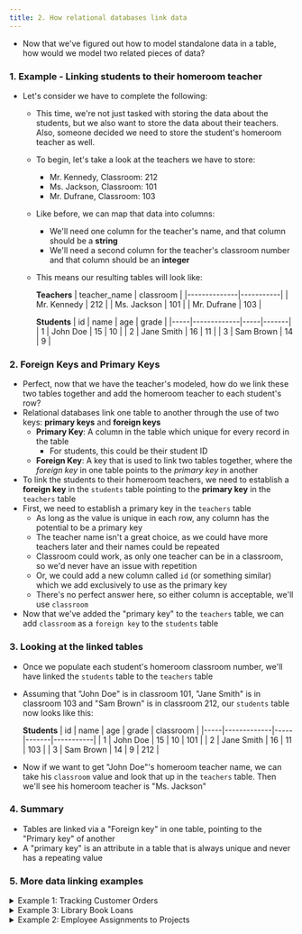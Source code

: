 ```yaml
---
title: 2. How relational databases link data
---
```


- Now that we've figured out how to model standalone data in a table, how would we model two related pieces of data?

### 1. Example - Linking students to their homeroom teacher
- Let's consider we have to complete the following:
  - This time, we're not just tasked with storing the data about the students, but we also want to store the data about their teachers. Also, someone decided we need to store the student's homeroom teacher as well.
  - To begin, let's take a look at the teachers we have to store:
    - Mr. Kennedy, Classroom: 212
    - Ms. Jackson, Classroom: 101
    - Mr. Dufrane, Classroom: 103
  - Like before, we can map that data into columns:
    - We'll need one column for the teacher's name, and that column should be a **string**
    - We'll need a second column for the teacher's classroom number and that column should be an **integer**
  - This means our resulting tables will look like:

    **Teachers**
    | teacher_name | classroom |
    |--------------|-----------|
    | Mr. Kennedy  | 212       |
    | Ms. Jackson  | 101       |
    | Mr. Dufrane  | 103       |

    **Students**
    | id  | name        | age | grade |
    |-----|-------------|-----|-------|
    | 1   | John Doe    | 15  | 10    |
    | 2   | Jane Smith  | 16  | 11    |
    | 3   | Sam Brown   | 14  | 9     |

### 2. Foreign Keys and Primary Keys
- Perfect, now that we have the teacher's modeled, how do we link these two tables together and add the homeroom teacher to each student's row?
- Relational databases link one table to another through the use of two keys: **primary keys** and **foreign keys**
  - **Primary Key**: A column in the table which unique for every record in the table
    - For students, this could be their student ID
  - **Foreign Key**: A key that is used to link two tables together, where the _foreign key_ in one table points to the _primary key_ in another
- To link the students to their homeroom teachers, we need to establish a **foreign key** in the `students` table pointing to the **primary key** in the `teachers` table
- First, we need to establish a primary key in the `teachers` table
  - As long as the value is unique in each row, any column has the potential to be a primary key
  - The teacher name isn't a great choice, as we could have more teachers later and their names could be repeated
  - Classroom could work, as only one teacher can be in a classroom, so we'd never have an issue with repetition
  - Or, we could add a new column called `id` (or something similar) which we add exclusively to use as the primary key
  - There's no perfect answer here, so either column is acceptable, we'll use `classroom`
- Now that we've added the "primary key" to the `teachers` table, we can add `classroom` as a `foreign key` to the `students` table

### 3. Looking at the linked tables
- Once we populate each student's homeroom classroom number, we'll have linked the `students` table to the `teachers` table
- Assuming that "John Doe" is in classroom 101, "Jane Smith" is in classroom 103 and "Sam Brown" is in classroom 212, our `students` table now looks like this:

    **Students**
    | id  | name        | age | grade | classroom |
    |-----|-------------|-----|-------|-----------|
    | 1   | John Doe    | 15  | 10    | 101       |
    | 2   | Jane Smith  | 16  | 11    | 103       |
    | 3   | Sam Brown   | 14  | 9     | 212       |

- Now if we want to get "John Doe"'s homeroom teacher name, we can take his `classroom` value and look that up in the `teachers` table. Then we'll see his homeroom teacher is "Ms. Jackson"

### 4. Summary
- Tables are linked via a "Foreign key" in one table, pointing to the "Primary key" of another
- A "primary key" is an attribute in a table that is always unique and never has a repeating value

### 5. More data linking examples

<details>
  <summary>Example 1: Tracking Customer Orders</summary>

### Problem:
A company wants to track which orders are placed by which customers. We need to link orders with the customers who placed them.

### Tables:

**Customers Table**
| customer_id | name       | email               |
|-------------|------------|---------------------|
| 1           | Alice Smith| alice@example.com   |
| 2           | Bob Jones  | bob@example.com     |

**Orders Table**
| order_id | order_date  | amount |
|----------|-------------|--------|
| 101      | 2024-09-01  | 250.00 |
| 102      | 2024-09-02  | 150.00 |

### Choosing Primary and Foreign Keys:

1. **Primary Key**:
   - In the `Customers` table, `customer_id` serves as the primary key. It uniquely identifies each customer in the table.
   - In the `Orders` table, `order_id` serves as the primary key. It uniquely identifies each order.

2. **Foreign Key**:
   - To link the `Orders` table to the `Customers` table, we need a foreign key in the `Orders` table.
   - `customer_id` in the `Orders` table will be a foreign key referencing `customer_id` in the `Customers` table.

### Resulting Table Structure:

**Customers Table**
- **Primary Key**: `customer_id`
- | customer_id | name       | email               |
- |-------------|------------|---------------------|
- | 1           | Alice Smith| alice@example.com   |
- | 2           | Bob Jones  | bob@example.com     |

**Orders Table**
- **Primary Key**: `order_id`
- **Foreign Key**: `customer_id` (refers to `customer_id` in the `Customers` table)
- | order_id | customer_id | order_date  | amount |
- |----------|-------------|-------------|--------|
- | 101      | 1           | 2024-09-01  | 250.00 |
- | 102      | 2           | 2024-09-02  | 150.00 |

### Explanation:
- The **primary key** in each table ensures that every record is unique.
- The **foreign key** (`customer_id` in the `Orders` table) links to the primary key (`customer_id` in the `Customers` table), establishing a relationship between orders and customers.
- This relationship allows tracking which orders are placed by which customers, helping to manage and analyze customer orders efficiently.

</details>

<details>
  <summary>Example 3: Library Book Loans</summary>

### Problem:
A library needs to track which books are checked out by which members.

### Tables:

**Members Table**
| member_id | name         | membership_date |
|-----------|--------------|-----------------|
| 1         | Emily Brown  | 2023-01-15      |
| 2         | Mike Johnson | 2023-06-10      |

**Books Table**
| book_id | title               | author         |
|---------|---------------------|----------------|
| 301     | "1984"              | George Orwell  |
| 302     | "To Kill a Mockingbird" | Harper Lee   |

**Loans Table**
| loan_id | member_id | book_id | loan_date   |
|---------|-----------|---------|-------------|
| 401     | 1         | 301     | 2024-09-05  |
| 402     | 2         | 302     | 2024-09-06  |

### Solution:
- **Primary Key**:
  - `member_id` in the `Members` table.
  - `book_id` in the `Books` table.
  - `loan_id` in the `Loans` table.
  
- **Foreign Key**:
  - `member_id` and `book_id` in the `Loans` table are foreign keys.
  - `member_id` refers to the `member_id` in the `Members` table.
  - `book_id` refers to the `book_id` in the `Books` table.
  - This structure allows tracking which member has borrowed which book and the loan date.

</details>

<details>
  <summary>Example 2: Employee Assignments to Projects</summary>

### Problem:
A company needs to track which employees are assigned to which projects. We need to link employee assignments to specific projects.

### Tables:

**Employees Table**
| employee_id | name          | department    |
|-------------|---------------|---------------|
| 1           | Sarah Miller  | Engineering   |
| 2           | James Wilson  | Marketing     |

**Projects Table**
| project_id | project_name      | deadline   |
|------------|-------------------|------------|
| 1001       | Website Redesign  | 2024-12-15 |
| 1002       | Market Research   | 2024-11-30 |

**Assignments Table**
| assignment_id | employee_id | project_id | start_date  |
|---------------|-------------|------------|-------------|
| 501           | 1           | 1001       | 2024-09-01  |
| 502           | 2           | 1002       | 2024-09-10  |

### Choosing Primary and Foreign Keys:

1. **Primary Key**:
   - In the `Employees` table, `employee_id` serves as the primary key. It uniquely identifies each employee.
   - In the `Projects` table, `project_id` serves as the primary key. It uniquely identifies each project.
   - In the `Assignments` table, `assignment_id` serves as the primary key. It uniquely identifies each assignment record.

2. **Foreign Keys**:
   - To link the `Assignments` table to the `Employees` table, `employee_id` in the `Assignments` table will be a foreign key referencing `employee_id` in the `Employees` table.
   - To link the `Assignments` table to the `Projects` table, `project_id` in the `Assignments` table will be a foreign key referencing `project_id` in the `Projects` table.

### Resulting Table Structure:

**Employees Table**
- **Primary Key**: `employee_id`
- | employee_id | name          | department    |
- |-------------|---------------|---------------|
- | 1           | Sarah Miller  | Engineering   |
- | 2           | James Wilson  | Marketing     |

**Projects Table**
- **Primary Key**: `project_id`
- | project_id | project_name      | deadline   |
- |------------|-------------------|------------|
- | 1001       | Website Redesign  | 2024-12-15 |
- | 1002       | Market Research   | 2024-11-30 |

**Assignments Table**
- **Primary Key**: `assignment_id`
- **Foreign Keys**:
  - `employee_id` (refers to `employee_id` in the `Employees` table)
  - `project_id` (refers to `project_id` in the `Projects` table)
- | assignment_id | employee_id | project_id | start_date  |
- |---------------|-------------|------------|-------------|
- | 501           | 1           | 1001       | 2024-09-01  |
- | 502           | 2           | 1002       | 2024-09-10  |

### Explanation:
- The **primary keys** in each table ensure that each record is uniquely identified.
- The **foreign keys** in the `Assignments` table link to the primary keys in the `Employees` and `Projects` tables.
- This structure helps track which employees are assigned to which projects and when the assignments started, providing clear visibility into resource allocation and project progress.

</details>